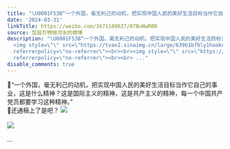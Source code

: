 ```yaml
---
title: "\U0001F53B“一个外国，毫无利己的动机，把实现中国人民的美好生活目标当作它自己的事业，这是什么精神？这是国际主义的精神，这是共产主义的精神，每一个中国共产党员..."
date: '2024-03-31'
linkTitle: https://weibo.com/1671109627/O7BuNwM8R
source: 包容万物恒河水的微博
description: "\U0001F53B“一个外国，毫无利己的动机，把实现中国人民的美好生活目标当作它自己的事业，这是什么精神？这是国际主义的精神，这是共产主义的精神，每一个中国共产党员都要学习这种精神。”<br>\U0001F53B还通稿上了是吧？
  <img style=\"\" src=\"https://tvax2.sinaimg.cn/large/639b1bfbly1hoakn9uoxzj20h80witev.jpg\"
  referrerpolicy=\"no-referrer\"><br><br><img style=\"\" src=\"https://tvax4.sinaimg.cn/large/639b1bfbly1hoakno74bpj20ix0hzwi8.jpg\"
  referrerpolicy=\"no-referrer\"><br><br> ..."
disable_comments: true
---
```

🔻“一个外国，毫无利己的动机，把实现中国人民的美好生活目标当作它自己的事业，这是什么精神？这是国际主义的精神，这是共产主义的精神，每一个中国共产党员都要学习这种精神。”<br>🔻还通稿上了是吧？ <img style="" src="https://tvax2.sinaimg.cn/large/639b1bfbly1hoakn9uoxzj20h80witev.jpg" referrerpolicy="no-referrer"><br><br><img style="" src="https://tvax4.sinaimg.cn/large/639b1bfbly1hoakno74bpj20ix0hzwi8.jpg" referrerpolicy="no-referrer"><br><br> ...
